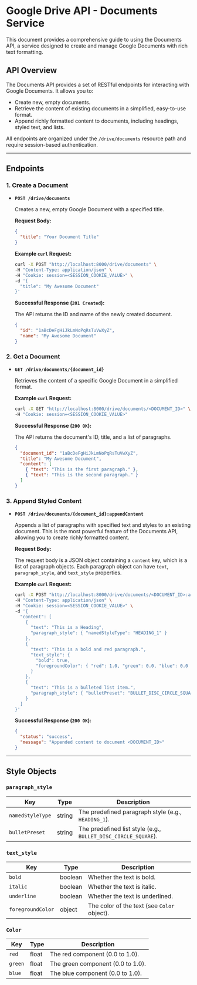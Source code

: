 # Google Drive API - Documents Service

This document provides a comprehensive guide to using the Documents API, a service designed to create and manage Google Documents with rich text formatting.

## API Overview

The Documents API provides a set of RESTful endpoints for interacting with Google Documents. It allows you to:

- Create new, empty documents.
- Retrieve the content of existing documents in a simplified, easy-to-use format.
- Append richly formatted content to documents, including headings, styled text, and lists.

All endpoints are organized under the `/drive/documents` resource path and require session-based authentication.

---

## Endpoints

### 1. Create a Document

- **`POST /drive/documents`**

  Creates a new, empty Google Document with a specified title.

  **Request Body:**

  ```json
  {
    "title": "Your Document Title"
  }
  ```

  **Example `curl` Request:**

  ```bash
  curl -X POST "http://localhost:8000/drive/documents" \
  -H "Content-Type: application/json" \
  -H "Cookie: session=<SESSION_COOKIE_VALUE>" \
  -d '{
    "title": "My Awesome Document"
  }'
  ```

  **Successful Response (`201 Created`):**

  The API returns the ID and name of the newly created document.

  ```json
  {
    "id": "1aBcDeFgHiJkLmNoPqRsTuVwXyZ",
    "name": "My Awesome Document"
  }
  ```

### 2. Get a Document

- **`GET /drive/documents/{document_id}`**

  Retrieves the content of a specific Google Document in a simplified format.

  **Example `curl` Request:**

  ```bash
  curl -X GET "http://localhost:8000/drive/documents/<DOCUMENT_ID>" \
  -H "Cookie: session=<SESSION_COOKIE_VALUE>"
  ```

  **Successful Response (`200 OK`):**

  The API returns the document's ID, title, and a list of paragraphs.

  ```json
  {
    "document_id": "1aBcDeFgHiJkLmNoPqRsTuVwXyZ",
    "title": "My Awesome Document",
    "content": [
      { "text": "This is the first paragraph." },
      { "text": "This is the second paragraph." }
    ]
  }
  ```

### 3. Append Styled Content

- **`POST /drive/documents/{document_id}:appendContent`**

  Appends a list of paragraphs with specified text and styles to an existing document. This is the most powerful feature of the Documents API, allowing you to create richly formatted content.

  **Request Body:**

  The request body is a JSON object containing a `content` key, which is a list of paragraph objects. Each paragraph object can have `text`, `paragraph_style`, and `text_style` properties.

  **Example `curl` Request:**

  ```bash
  curl -X POST "http://localhost:8000/drive/documents/<DOCUMENT_ID>:appendContent" \
  -H "Content-Type: application/json" \
  -H "Cookie: session=<SESSION_COOKIE_VALUE>" \
  -d '{
    "content": [
      {
        "text": "This is a Heading",
        "paragraph_style": { "namedStyleType": "HEADING_1" }
      },
      {
        "text": "This is a bold and red paragraph.",
        "text_style": {
          "bold": true,
          "foregroundColor": { "red": 1.0, "green": 0.0, "blue": 0.0 }
        }
      },
      {
        "text": "This is a bulleted list item.",
        "paragraph_style": { "bulletPreset": "BULLET_DISC_CIRCLE_SQUARE" }
      }
    ]
  }'
  ```

  **Successful Response (`200 OK`):**

  ```json
  {
    "status": "success",
    "message": "Appended content to document <DOCUMENT_ID>"
  }
  ```

---

## Style Objects

### `paragraph_style`

| Key              | Type   | Description                                           |
| ---------------- | ------ | ----------------------------------------------------- |
| `namedStyleType` | string | The predefined paragraph style (e.g., `HEADING_1`).   |
| `bulletPreset`   | string | The predefined list style (e.g., `BULLET_DISC_CIRCLE_SQUARE`). |

### `text_style`

| Key               | Type   | Description                                    |
| ----------------- | ------ | ---------------------------------------------- |
| `bold`            | boolean| Whether the text is bold.                      |
| `italic`          | boolean| Whether the text is italic.                    |
| `underline`       | boolean| Whether the text is underlined.                |
| `foregroundColor` | object | The color of the text (see `Color` object). |

### `Color`

| Key     | Type   | Description                         |
| ------- | ------ | ----------------------------------- |
| `red`   | float  | The red component (0.0 to 1.0).   |
| `green` | float  | The green component (0.0 to 1.0). |
| `blue`  | float  | The blue component (0.0 to 1.0).  | 